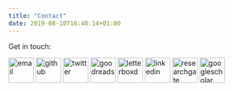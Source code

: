 ```yaml
---
title: "Contact"
date: 2019-08-10T16:40:14+01:00
---
```

Get in touch:

<div class="icon-container">
    <a href="mailto:petejones398@gmail.com" rel=me target="_blank"><img src="/img/email.svg" class="icon" alt="email" width="50" /></a>
    <a href="https://github.com/pj398" rel=me target="_blank"><img src="/img/github.svg" class="icon" alt="github" width="50" /></a>
    <a href="https://twitter.com/pj_mcr" rel=me target="_blank"><img src="/img/twitter.svg" class="icon" alt="twitter" width="50" /></a>
    <a href="https://www.goodreads.com/user/show/38789704-pj" rel=me target="_blank"><img src="/img/goodreads.svg" class="icon" alt="goodreads" width="50" /></a>
    <a href="https://letterboxd.com/pj398" rel=me target="_blank"><img src="/img/letterboxd.svg" class="icon" alt="letterboxd" width="50" /></a>
    <a href="https://www.linkedin.com/in/pete-jones-13b955105" rel=me target="_blank"><img src="/img/linkedin.svg" class="icon" alt="linkedin" width="50" /></a>
    <a href="https://researchgate.net/profile/Pete_Jones6" rel=me target="_blank"><img src="/img/researchgate.svg" class="icon" alt="researchgate" width="50" /></a>
    <a href="https://scholar.google.com/citations?user=-GMiAW8AAAAJ&hl=en" rel=me target="_blank"><img src="/img/googlescholar.svg" class="icon" alt="googlescholar" width="50" /></a>
</div>